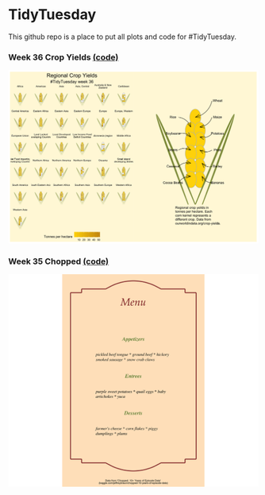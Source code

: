 # TidyTuesday

This github repo is a place to put all plots and code for #TidyTuesday. 

### Week 36 Crop Yields [(code)](https://github.com/kayleahaynes/TidyTuesday/blob/master/R/Week36_crops.R)

![./plots/crops.png](https://github.com/kayleahaynes/TidyTuesday/blob/master/plots/Week36_crops.png)


### Week 35 Chopped [(code)](https://github.com/kayleahaynes/TidyTuesday/blob/master/R/Week35_chopped.R)

![./plots/chopped.png](https://github.com/kayleahaynes/TidyTuesday/blob/master/plots/Week35_chopped.png)
